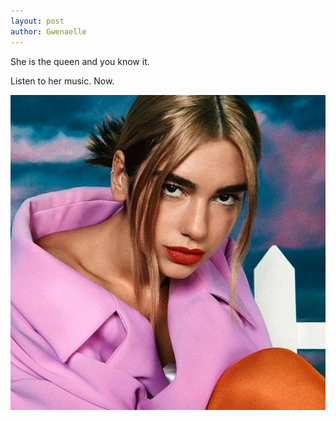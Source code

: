 ```yaml
---
layout: post
author: Gwenaelle
---
```


She is the queen and you know it.

Listen to her music. Now.

<img src="/dualipa_imagen.jpeg"/>
